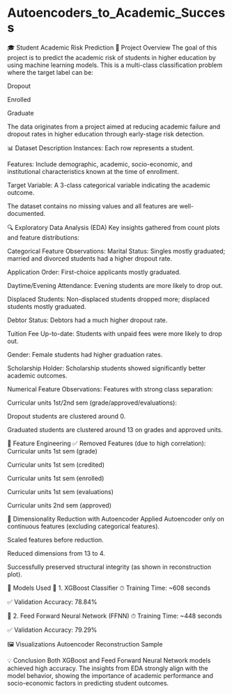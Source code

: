 # Autoencoders_to_Academic_Success

🎓 Student Academic Risk Prediction
📘 Project Overview
The goal of this project is to predict the academic risk of students in higher education by using machine learning models. This is a multi-class classification problem where the target label can be:

Dropout

Enrolled

Graduate

The data originates from a project aimed at reducing academic failure and dropout rates in higher education through early-stage risk detection.

📊 Dataset Description
Instances: Each row represents a student.

Features: Include demographic, academic, socio-economic, and institutional characteristics known at the time of enrollment.

Target Variable: A 3-class categorical variable indicating the academic outcome.

The dataset contains no missing values and all features are well-documented.

🔍 Exploratory Data Analysis (EDA)
Key insights gathered from count plots and feature distributions:

Categorical Feature Observations:
Marital Status: Singles mostly graduated; married and divorced students had a higher dropout rate.

Application Order: First-choice applicants mostly graduated.

Daytime/Evening Attendance: Evening students are more likely to drop out.

Displaced Students: Non-displaced students dropped more; displaced students mostly graduated.

Debtor Status: Debtors had a much higher dropout rate.

Tuition Fee Up-to-date: Students with unpaid fees were more likely to drop out.

Gender: Female students had higher graduation rates.

Scholarship Holder: Scholarship students showed significantly better academic outcomes.

Numerical Feature Observations:
Features with strong class separation:

Curricular units 1st/2nd sem (grade/approved/evaluations):

Dropout students are clustered around 0.

Graduated students are clustered around 13 on grades and approved units.

📌 Feature Engineering
✅ Removed Features (due to high correlation):
Curricular units 1st sem (grade)

Curricular units 1st sem (credited)

Curricular units 1st sem (enrolled)

Curricular units 1st sem (evaluations)

Curricular units 2nd sem (approved)

🧬 Dimensionality Reduction with Autoencoder
Applied Autoencoder only on continuous features (excluding categorical features).

Scaled features before reduction.

Reduced dimensions from 13 to 4.

Successfully preserved structural integrity (as shown in reconstruction plot).

🧠 Models Used
🔷 1. XGBoost Classifier
⏱ Training Time: ~608 seconds

✅ Validation Accuracy: 78.84%

🔶 2. Feed Forward Neural Network (FFNN)
⏱ Training Time: ~448 seconds

✅ Validation Accuracy: 79.29%

🖼 Visualizations
Autoencoder Reconstruction Sample

💡 Conclusion
Both XGBoost and Feed Forward Neural Network models achieved high accuracy. The insights from EDA strongly align with the model behavior, showing the importance of academic performance and socio-economic factors in predicting student outcomes.
